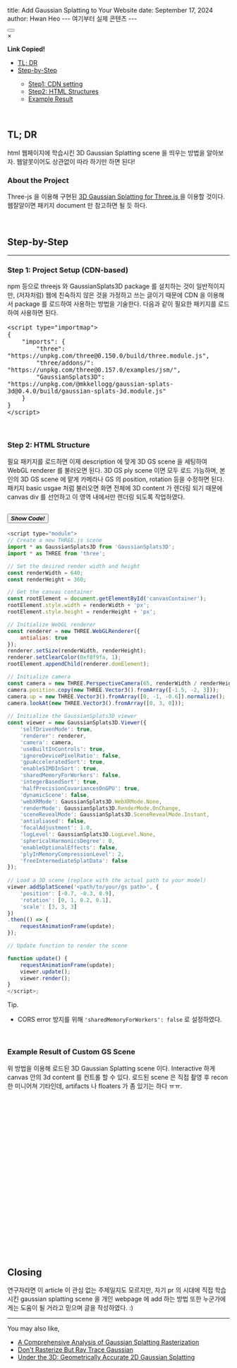 title: Add Gaussian Splatting to Your Website
date: September 17, 2024
author: Hwan Heo
--- 여기부터 실제 콘텐츠 ---

<button id="copyButton">
    <i class="bi bi-share-fill"></i>
</button>

<div id="myshare_modal" class="share_modal">
    <div class="share_modal-content">
        <span class="share_modal_close">×</span>
        <p><strong>Link Copied!</strong></p>
        <div class="copy_indicator-container">
        <div class="copy_indicator" id="share_modalIndicator"></div>
        </div>
    </div>
</div>

<nav class="toc">
    <ul>
        <li>
            <a href="#tl-dr"> TL; DR</a>
        </li>
        <li><a href="#step"> Step-by-Step</a></li>
        <ul>
            <li><a href="#step1"> Step1: CDN setting</a></li>
            <li><a href="#step2"> Step2: HTML Structures</a></li>
            <li><a href="#step3"> Example Result</a></li>
        </ul>
    </ul>
</nav>

<br/>
<h2 id="tl-dr">TL; DR</h2>
<p class="lang kor" >
    html 웹페이지에 학습시킨 3D Gaussian Splatting scene 을 띄우는 방법을 알아보자.
    웹알못이어도 상관없이 따라 하기만 하면 된다!
</p>
<h3>
    About the Project
</h3>
<p class="lang kor" >
    Three-js 을 이용해 구현된 <span style="text-decoration: underline;"><a href="https://github.com/mkkellogg/GaussianSplats3D"> 3D Gaussian Splatting for Three.js </a></span> 을 이용할 것이다. 
    웹잘알이면 패키지 document 만 참고하면 될 듯 하다.
</p>
<br/>

<h2 id="step">
    Step-by-Step
</h2>
<hr/>
<h3 id="step1">Step 1: Project Setup (CDN-based)</h3>
<p class="lang kor" >
    npm 등으로 threejs 와 GaussianSplats3D package 를 설치하는 것이 일반적이지만, (저자처럼) 웹에 친숙하지 않은 것을 가정하고 쓰는 글이기 때문에 
    CDN 을 이용해서 package 를 로드하여 사용하는 방법을 기술한다. 
    다음과 같이 필요한 패키지를 로드하여 사용하면 된다. 
</p>
                        <pre class="language-javascript" style="font-size: 16px;"><code>&lt;script type="importmap"&gt;
{
    "imports": {
        "three": "https://unpkg.com/three@0.150.0/build/three.module.js",
        "three/addons/": "https://unpkg.com/three@0.157.0/examples/jsm/",
        "GaussianSplats3D": "https://unpkg.com/@mkkellogg/gaussian-splats-3d@0.4.0/build/gaussian-splats-3d.module.js"
    }
}
&lt;/script&gt; </code></pre><br/>

<h3 id="step2">Step 2: HTML Structure</h3>
<p class="lang kor" >
필요 패키지를 로드하면 이제 description 에 맞게 3D GS scene 을 세팅하여 WebGL renderer 를 불러오면 된다. 
3D GS ply scene 이면 모두 로드 가능하며, 본인의 3D GS scene 에 맡게 카메라나 GS 의 position, rotation 등을 수정하면 된다. 
패키지 basic usgae 처럼 불러오면 화면 전체에 3D content 가 렌더링 되기 때문에 canvas div 를 선언하고 이 영역 내에서만 렌더링 되도록 작업하였다. 
</p>
<div class="accordion accordion-flush" id="accordionFlushExample">
<div class="accordion-item">
<h2 class="accordion-header">
<button class="accordion-button collapsed" type="button" data-bs-toggle="collapse" data-bs-target="#flush-collapseOne" aria-expanded="false" aria-controls="flush-collapseOne">
    <strong><em>Show Code!</em></strong>
</button>
</h2>
<div id="flush-collapseOne" class="accordion-collapse collapse" data-bs-parent="#accordionFlushExample">
<div class="accordion-body">

```javascript
<script type="module">
// Create a new THREE.js scene
import * as GaussianSplats3D from 'GaussianSplats3D';
import * as THREE from 'three';

// Set the desired render width and height
const renderWidth = 640;
const renderHeight = 360;

// Get the canvas container
const rootElement = document.getElementById('canvasContainer');
rootElement.style.width = renderWidth + 'px';
rootElement.style.height = renderHeight + 'px';

// Initialize WebGL renderer
const renderer = new THREE.WebGLRenderer({
    antialias: true
});
renderer.setSize(renderWidth, renderHeight);
renderer.setClearColor(0xf8f9fa, 1);
rootElement.appendChild(renderer.domElement);

// Initialize camera
const camera = new THREE.PerspectiveCamera(65, renderWidth / renderHeight, 0.1, 500);
camera.position.copy(new THREE.Vector3().fromArray([-1.5, -2, 3]));
camera.up = new THREE.Vector3().fromArray([0, -1, -0.6]).normalize();
camera.lookAt(new THREE.Vector3().fromArray([0, 3, 0]));
                
// Initialize the GaussianSplats3D viewer
const viewer = new GaussianSplats3D.Viewer({
    'selfDrivenMode': true,
    'renderer': renderer,
    'camera': camera,
    'useBuiltInControls': true,
    'ignoreDevicePixelRatio': false,
    'gpuAcceleratedSort': true,
    'enableSIMDInSort': true,
    'sharedMemoryForWorkers': false,
    'integerBasedSort': true,
    'halfPrecisionCovariancesOnGPU': true,
    'dynamicScene': false,
    'webXRMode': GaussianSplats3D.WebXRMode.None,
    'renderMode': GaussianSplats3D.RenderMode.OnChange,
    'sceneRevealMode': GaussianSplats3D.SceneRevealMode.Instant,
    'antialiased': false,
    'focalAdjustment': 1.0,
    'logLevel': GaussianSplats3D.LogLevel.None,
    'sphericalHarmonicsDegree': 0,
    'enableOptionalEffects': false,
    'plyInMemoryCompressionLevel': 2,
    'freeIntermediateSplatData': false
});
                
// Load a 3D scene (replace with the actual path to your model)
viewer.addSplatScene('<path/to/your/gs path>', {
    'position': [-0.7, -0.3, 0.9],
    'rotation': [0, 1, 0.2, 0.1],
    'scale': [3, 3, 3]
})
.then(() => {
    requestAnimationFrame(update);
});

// Update function to render the scene

function update() {
    requestAnimationFrame(update);
    viewer.update();
    viewer.render();
}
</script>;
```
</div>
</div>
</div>
<p>
    Tip.
</p>
<ul class="lang kor" >
    <li>
        CORS error 방지를 위해  <code>'sharedMemoryForWorkers': false</code> 로 설정하였다. 
    </li>
</ul>
<br/>
<h3 id="step3">
    Example Result of Custom GS Scene
</h3>
<div style="margin-bottom: -20vh;">
    <p class="lang kor" >
        위 방법을 이용해 로드된 3D Gaussian Splatting scene 이다. 
        Interactive 하게 canvas 안의 3d content 를 컨트롤 할 수 있다.
        로드된 scene 은 직접 촬영 후 recon 한 미니어쳐 기타인데, artifacts 나 floaters 가 좀 있기는 하다 ㅠㅠ.  
    </p>
</div>
<div id="canvasContainer" style="margin-bottom: 30vh;">
    <canvas id="threeCanvas"></canvas>
</div>

<h2>Closing</h2>
<p class="lang kor" >
    연구자라면 이 article 이 관심 없는 주제일지도 모르지만, 
    자기 pr 의 시대에 직접 학습시킨 gaussian splatting scene 을 개인 webpage 에 add 하는 방법 또한 누군가에게는 도움이 될 거라고 믿으며 글을 작성하였다.
    :)
</p>

<hr/>
<p>
    You may also like, 
</p>
<ul>
    <li>
        <a href="/blogs/posts/?id=240805_gs">
            <span style="text-decoration: underline;">A Comprehensive Analysis of Gaussian Splatting Rasterization</span>
        </a>
    </li>
    <li>
        <a href="/blogs/posts/?id=240823_grt">
            <span style="text-decoration: underline;">Don't Rasterize But Ray Trace Gaussian</span>
        </a>
    </li>
    <li>
        <a href="/blogs/posts/?id=240602_2dgs">
            <span style="text-decoration: underline;">Under the 3D: Geometrically Accurate 2D Gaussian Splatting </span>
        </a>
    </li>
</ul>
<br/>